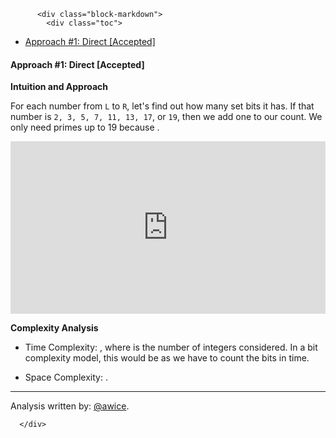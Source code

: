 <div class="article-body">
        
          <div class="block-markdown">
            <div class="toc">
<ul>
<li><a href="#approach-1-direct-accepted">Approach #1: Direct [Accepted]</a></li>
</ul>
</div>
<h4 id="approach-1-direct-accepted">Approach #1: Direct [Accepted]</h4>
<p><strong>Intuition and Approach</strong></p>
<p>For each number from <code>L</code> to <code>R</code>, let's find out how many set bits it has.  If that number is <code>2, 3, 5, 7, 11, 13, 17</code>, or <code>19</code>, then we add one to our count.  We only need primes up to 19 because <script type="math/tex; mode=display">R \leq 10^6 < 2^{20}</script>.</p>
<iframe src="https://leetcode.com/playground/GCVcZ6pE/shared" frameborder="0" width="100%" height="276" name="GCVcZ6pE"></iframe>

<p><strong>Complexity Analysis</strong></p>
<ul>
<li>
<p>Time Complexity: <script type="math/tex; mode=display">O(D)</script>, where <script type="math/tex; mode=display">D = R-L</script> is the number of integers considered.  In a bit complexity model, this would be <script type="math/tex; mode=display">O(D\log D)</script> as we have to count the bits in <script type="math/tex; mode=display">O(\log D)</script> time.</p>
</li>
<li>
<p>Space Complexity: <script type="math/tex; mode=display">O(1)</script>.</p>
</li>
</ul>
<hr>
<p>Analysis written by: <a href="https://leetcode.com/awice">@awice</a>.</p>
          </div>
        
      </div>